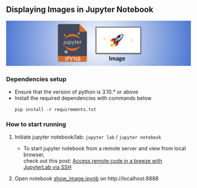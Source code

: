 ## Displaying Images in Jupyter Notebook

<img src="metadata/image_banner.png">

### Dependencies setup
- Ensure that the version of python is 3.10.* or above
- Install the required dependencies with commands below
    ```
    pip install -r requirements.txt
    ```

### How to start running

1. Initiate jupyter notebook/lab: `jupyter lab` / `jupyter notebook`
    - To start jupyter notebook from a remote server and view from local browser,  
    check out this post: [Access remote code in a breeze with JupyterLab via SSH](https://medium.com/towards-data-science/access-remote-code-in-a-breeze-with-jupyterlab-via-ssh-8c6a9ffaaa8c)

2. Open notebook [show_image.ipynb](show_image.ipynb) on http://localhost:8888


